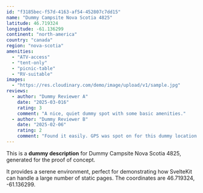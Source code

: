 ```yaml
---
id: "f3185bec-f57d-4163-af54-452807c7dd15"
name: "Dummy Campsite Nova Scotia 4825"
latitude: 46.719324
longitude: -61.136299
continent: "north-america"
country: "canada"
region: "nova-scotia"
amenities:
  - "ATV-access"
  - "tent-only"
  - "picnic-table"
  - "RV-suitable"
images:
  - "https://res.cloudinary.com/demo/image/upload/v1/sample.jpg"
reviews:
  - author: "Dummy Reviewer A"
    date: "2025-03-016"
    rating: 3
    comment: "A nice, quiet dummy spot with some basic amenities."
  - author: "Dummy Reviewer B"
    date: "2025-02-06"
    rating: 2
    comment: "Found it easily. GPS was spot on for this dummy location."
---
```


This is a **dummy description** for Dummy Campsite Nova Scotia 4825, generated for the proof of concept.

It provides a serene environment, perfect for demonstrating how SvelteKit can handle a large number of static pages. The coordinates are 46.719324, -61.136299.
